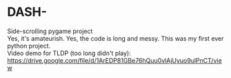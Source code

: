 # DASH-
Side-scrolling pygame project <br /> 
Yes, it's amateurish. Yes, the code is long and messy. This was my first ever python project. <br /> 
Video demo for TLDP (too long didn't play):
https://drive.google.com/file/d/1ArEDP81GBe76hQuu0vlAjUyuo9ulPnCT/view
